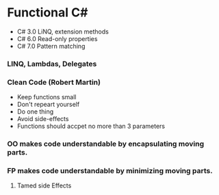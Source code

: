 # Functional C#

- C# 3.0 LiNQ, extension methods
- C# 6.0 Read-only properties
- C# 7.0 Pattern matching

### LINQ, Lambdas, Delegates

### Clean Code  (Robert Martin)
- Keep functions small
- Don't repeart yourself
- Do one thing
- Avoid side-effects
- Functions should accpet no more than 3 parameters


### OO makes code understandable by encapsulating moving parts.

### FP makes code understandable by minimizing moving parts.

1. Tamed side Effects 